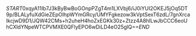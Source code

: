 $START$0xqyA11Ib7J3kByBwBoGOnpPZgT4m1LXVbj6/iJ0iYUI2OKEJ5jOq5DT9p/BLALyfuXdGieZEpOIhpWYmGRcy/UMYFgkezow3kVptSexT6zdL/7gnXrcaIkcjwD9D1/JQW42CMs+h2uheH4hoZxEGKk30z+Ztzz4A8hlLwJbCCC6eoUhCXldYNpeWTCPVMXE0QFlyEPO6wDiLD4eO25glQ==$END$